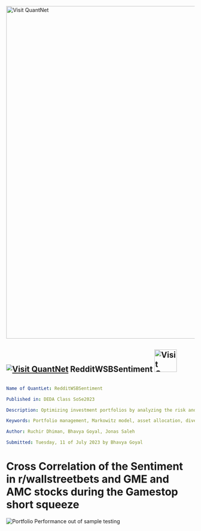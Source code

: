 [<img src="https://github.com/QuantLet/Styleguide-and-FAQ/blob/master/pictures/banner.png" width="888" alt="Visit QuantNet">](http://quantlet.de/)

## [<img src="https://github.com/QuantLet/Styleguide-and-FAQ/blob/master/pictures/qloqo.png" alt="Visit QuantNet">](http://quantlet.de/) **RedditWSBSentiment** [<img src="https://github.com/QuantLet/Styleguide-and-FAQ/blob/master/pictures/QN2.png" width="60" alt="Visit QuantNet 2.0">](http://quantlet.de/)

```yaml

Name of QuantLet: RedditWSBSentiment

Published in: DEDA Class SoSe2023

Description: Optimizing investment portfolios by analyzing the risk and return characteristics of different assets. By employing the Markowitz model, we provide a quantitative approach to portfolio diversification and asset allocation, aiming to maximize returns while minimizing risk.

Keywords: Portfolio management, Markowitz model, asset allocation, diversification, risk-return analysis, investment optimization

Author: Ruchir Dhiman, Bhavya Goyal, Jonas Saleh

Submitted: Tuesday, 11 of July 2023 by Bhavya Goyal

```

# Cross Correlation of the Sentiment in r/wallstreetbets and GME and AMC stocks during the Gamestop short squeeze

![Portfolio Performance out of sample testing](./images/n_posts_comments.png)


